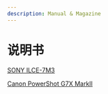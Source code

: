 ```yaml
---
description: Manual & Magazine
---
```


# 说明书

[SONY ILCE-7M3](https://helpguide.sony.net/ilc/1720/v1/zh-cn/print.pdf)

[Canon PowerShot G7X MarkII](https://www2.canon.com.hk/UserManual/DC/PowerShot/G7XMKII/G7XMarkII_UserGuide_TC.pdf)



